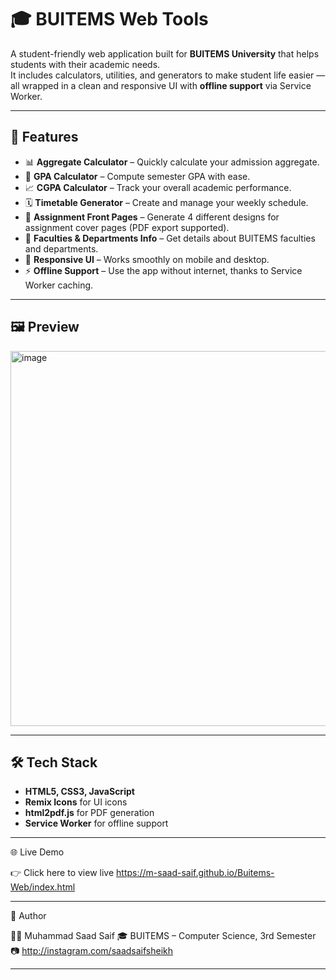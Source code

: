 # 🎓 BUITEMS Web Tools

A student-friendly web application built for **BUITEMS University** that helps students with their academic needs.  
It includes calculators, utilities, and generators to make student life easier — all wrapped in a clean and responsive UI with **offline support** via Service Worker.

---

## 🚀 Features

- 📊 **Aggregate Calculator** – Quickly calculate your admission aggregate.  
- 🧮 **GPA Calculator** – Compute semester GPA with ease.  
- 📈 **CGPA Calculator** – Track your overall academic performance.  
- 🗓 **Timetable Generator** – Create and manage your weekly schedule.  
- 📄 **Assignment Front Pages** – Generate 4 different designs for assignment cover pages (PDF export supported).  
- 🏫 **Faculties & Departments Info** – Get details about BUITEMS faculties and departments.  
- 📱 **Responsive UI** – Works smoothly on mobile and desktop.  
- ⚡ **Offline Support** – Use the app without internet, thanks to Service Worker caching.  

---

## 🖼 Preview

<img width="1000" height="600" alt="image" src="https://github.com/user-attachments/assets/e44e0da0-c2fe-4109-ab76-3c89b25d23ac" />


---

## 🛠 Tech Stack

- **HTML5, CSS3, JavaScript**  
- **Remix Icons** for UI icons  
- **html2pdf.js** for PDF generation  
- **Service Worker** for offline support  

---

🌐 Live Demo

👉 Click here to view live 
   https://m-saad-saif.github.io/Buitems-Web/index.html

---

🙌 Author

👨‍💻 Muhammad Saad Saif
🎓 BUITEMS – Computer Science, 3rd Semester
📷 http://instagram.com/saadsaifsheikh

---

